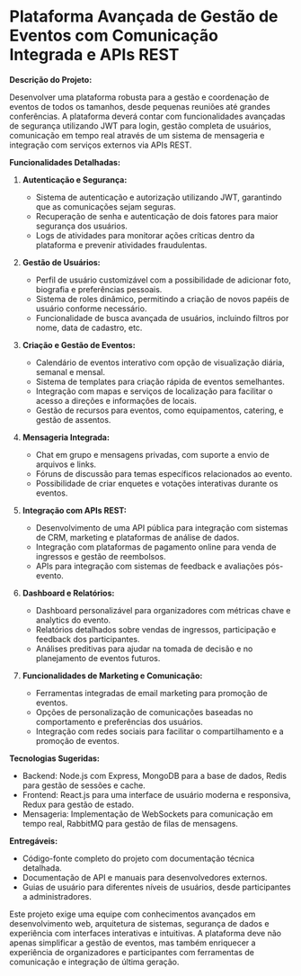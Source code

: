 # Plataforma Avançada de Gestão de Eventos com Comunicação Integrada e APIs REST

**Descrição do Projeto:**

Desenvolver uma plataforma robusta para a gestão e coordenação de eventos de todos os tamanhos, desde pequenas reuniões até grandes conferências. A plataforma deverá contar com funcionalidades avançadas de segurança utilizando JWT para login, gestão completa de usuários, comunicação em tempo real através de um sistema de mensageria e integração com serviços externos via APIs REST.

**Funcionalidades Detalhadas:**

1. **Autenticação e Segurança:**

   - Sistema de autenticação e autorização utilizando JWT, garantindo que as comunicações sejam seguras.
   - Recuperação de senha e autenticação de dois fatores para maior segurança dos usuários.
   - Logs de atividades para monitorar ações críticas dentro da plataforma e prevenir atividades fraudulentas.

2. **Gestão de Usuários:**

   - Perfil de usuário customizável com a possibilidade de adicionar foto, biografia e preferências pessoais.
   - Sistema de roles dinâmico, permitindo a criação de novos papéis de usuário conforme necessário.
   - Funcionalidade de busca avançada de usuários, incluindo filtros por nome, data de cadastro, etc.

3. **Criação e Gestão de Eventos:**

   - Calendário de eventos interativo com opção de visualização diária, semanal e mensal.
   - Sistema de templates para criação rápida de eventos semelhantes.
   - Integração com mapas e serviços de localização para facilitar o acesso a direções e informações de locais.
   - Gestão de recursos para eventos, como equipamentos, catering, e gestão de assentos.

4. **Mensageria Integrada:**

   - Chat em grupo e mensagens privadas, com suporte a envio de arquivos e links.
   - Fóruns de discussão para temas específicos relacionados ao evento.
   - Possibilidade de criar enquetes e votações interativas durante os eventos.

5. **Integração com APIs REST:**

   - Desenvolvimento de uma API pública para integração com sistemas de CRM, marketing e plataformas de análise de dados.
   - Integração com plataformas de pagamento online para venda de ingressos e gestão de reembolsos.
   - APIs para integração com sistemas de feedback e avaliações pós-evento.

6. **Dashboard e Relatórios:**

   - Dashboard personalizável para organizadores com métricas chave e analytics do evento.
   - Relatórios detalhados sobre vendas de ingressos, participação e feedback dos participantes.
   - Análises preditivas para ajudar na tomada de decisão e no planejamento de eventos futuros.

7. **Funcionalidades de Marketing e Comunicação:**
   - Ferramentas integradas de email marketing para promoção de eventos.
   - Opções de personalização de comunicações baseadas no comportamento e preferências dos usuários.
   - Integração com redes sociais para facilitar o compartilhamento e a promoção de eventos.

**Tecnologias Sugeridas:**

- Backend: Node.js com Express, MongoDB para a base de dados, Redis para gestão de sessões e cache.
- Frontend: React.js para uma interface de usuário moderna e responsiva, Redux para gestão de estado.
- Mensageria: Implementação de WebSockets para comunicação em tempo real, RabbitMQ para gestão de filas de mensagens.

**Entregáveis:**

- Código-fonte completo do projeto com documentação técnica detalhada.
- Documentação de API e manuais para desenvolvedores externos.
- Guias de usuário para diferentes níveis de usuários, desde participantes a administradores.

Este projeto exige uma equipe com conhecimentos avançados em desenvolvimento web, arquitetura de sistemas, segurança de dados e experiência com interfaces interativas e intuitivas. A plataforma deve não apenas simplificar a gestão de eventos, mas também enriquecer a experiência de organizadores e participantes com ferramentas de comunicação e integração de última geração.
